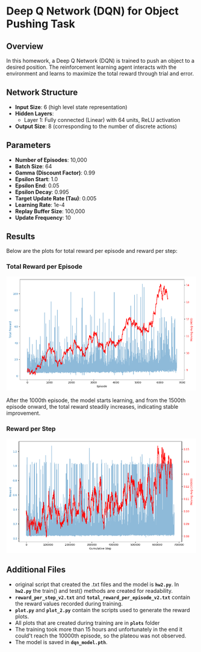 # Deep Q Network (DQN) for Object Pushing Task

## Overview

In this homework, a Deep Q Network (DQN) is trained to push an object to a desired position. The reinforcement learning agent interacts with the environment and learns to maximize the total reward through trial and error.

## Network Structure

- **Input Size**: 6 (high level state representation)
- **Hidden Layers**:
  - Layer 1: Fully connected (Linear) with 64 units, ReLU activation
- **Output Size**: 8 (corresponding to the number of discrete actions)

## Parameters

- **Number of Episodes**: 10,000
- **Batch Size**: 64
- **Gamma (Discount Factor)**: 0.99
- **Epsilon Start**: 1.0
- **Epsilon End**: 0.05
- **Epsilon Decay**: 0.995
- **Target Update Rate (Tau)**: 0.005
- **Learning Rate**: 1e-4
- **Replay Buffer Size**: 100,000
- **Update Frequency**: 10

## Results

Below are the plots for total reward per episode and reward per step:

### Total Reward per Episode

![Total Reward per Episode](plots/total_reward_plot_2025-03-05_11-37-34.png)

After the 1000th episode, the model starts learning, and from the 1500th episode onward, the total reward steadily increases, indicating stable improvement.

### Reward per Step

![Reward per Step](plots/reward_plot_2025-03-05_11-37-34.png)

## Additional Files

- original script that created the .txt files and the model is **`hw2.py`**. In **`hw2.py`** the train() and test() methods are created for readability.
- **`reward_per_step_v2.txt`** and **`total_reward_per_episode_v2.txt`** contain the reward values recorded during training.
- **`plot.py`** and **`plot_2.py`** contain the scripts used to generate the reward plots.
- All plots that are created during training are in **`plots`** folder
- The training took more than 15 hours and unfortunately in the end it could't reach the 10000th episode, so the plateou was not observed.
- The model is saved in **`dqn_model.pth`**.
